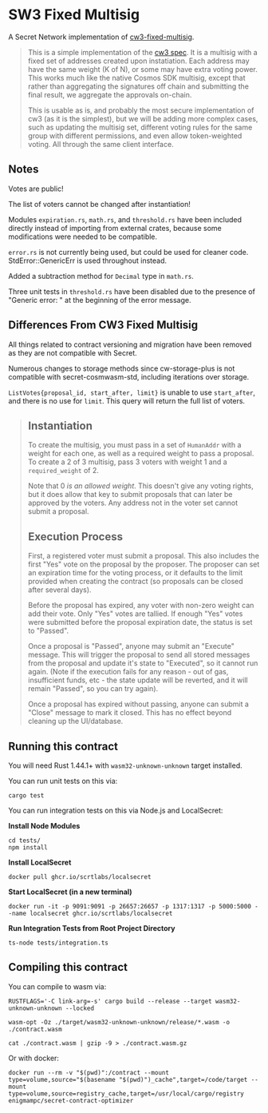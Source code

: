 # SW3 Fixed Multisig
A Secret Network implementation of [cw3-fixed-multisig](https://github.com/CosmWasm/cw-plus/tree/main/contracts/cw3-fixed-multisig).

> This is a simple implementation of the [cw3 spec](../../packages/cw3/README.md).
It is a multisig with a fixed set of addresses created upon instatiation.
Each address may have the same weight (K of N), or some may have extra voting
power. This works much like the native Cosmos SDK multisig, except that rather
than aggregating the signatures off chain and submitting the final result,
we aggregate the approvals on-chain.
> 
> This is usable as is, and probably the most secure implementation of cw3
(as it is the simplest), but we will be adding more complex cases, such
as updating the multisig set, different voting rules for the same group
with different permissions, and even allow token-weighted voting. All through
the same client interface.

## Notes

Votes are public!

The list of voters cannot be changed after instantiation!

Modules `expiration.rs`, `math.rs`, and `threshold.rs` have been included directly instead of importing from external crates, because some modifications were needed to be compatible.

`error.rs` is not currently being used, but could be used for cleaner code. StdError::GenericErr is used throughout instead. 

Added a subtraction method for `Decimal` type in `math.rs`.

Three unit tests in `threshold.rs` have been disabled due to the presence of "Generic error: " at the beginning of the error message. 

## Differences From CW3 Fixed Multisig

All things related to contract versioning and migration have been removed as they are not compatible with Secret.

Numerous changes to storage methods since cw-storage-plus is not compatible with secret-cosmwasm-std, including iterations over storage.

`ListVotes{proposal_id, start_after, limit}` is unable to use `start_after`, and there is no use for `limit`. This query will return the full list of voters.

>## Instantiation
>
>To create the multisig, you must pass in a set of `HumanAddr` with a weight
for each one, as well as a required weight to pass a proposal. To create
a 2 of 3 multisig, pass 3 voters with weight 1 and a `required_weight` of 2.
>
>Note that 0 *is an allowed weight*. This doesn't give any voting rights, but
it does allow that key to submit proposals that can later be approved by the
voters. Any address not in the voter set cannot submit a proposal.
>
>## Execution Process
>
>First, a registered voter must submit a proposal. This also includes the
first "Yes" vote on the proposal by the proposer. The proposer can set
an expiration time for the voting process, or it defaults to the limit
provided when creating the contract (so proposals can be closed after several
days).
>
>Before the proposal has expired, any voter with non-zero weight can add their
vote. Only "Yes" votes are tallied. If enough "Yes" votes were submitted before
the proposal expiration date, the status is set to "Passed".
>
>Once a proposal is "Passed", anyone may submit an "Execute" message. This will
trigger the proposal to send all stored messages from the proposal and update
it's state to "Executed", so it cannot run again. (Note if the execution fails
for any reason - out of gas, insufficient funds, etc - the state update will
be reverted, and it will remain "Passed", so you can try again).
>
>Once a proposal has expired without passing, anyone can submit a "Close"
message to mark it closed. This has no effect beyond cleaning up the UI/database.

## Running this contract

You will need Rust 1.44.1+ with `wasm32-unknown-unknown` target installed.

You can run unit tests on this via: 

```
cargo test
```

You can run integration tests on this via Node.js and LocalSecret:

**Install Node Modules**

```
cd tests/
npm install
```

**Install LocalSecret**

```
docker pull ghcr.io/scrtlabs/localsecret
```

**Start LocalSecret (in a new terminal)**

```
docker run -it -p 9091:9091 -p 26657:26657 -p 1317:1317 -p 5000:5000 --name localsecret ghcr.io/scrtlabs/localsecret
```

**Run Integration Tests from Root Project Directory**

```
ts-node tests/integration.ts
```

## Compiling this contract
You can compile to wasm via:

```
RUSTFLAGS='-C link-arg=-s' cargo build --release --target wasm32-unknown-unknown --locked

wasm-opt -Oz ./target/wasm32-unknown-unknown/release/*.wasm -o ./contract.wasm

cat ./contract.wasm | gzip -9 > ./contract.wasm.gz
```
Or with docker:

```
docker run --rm -v "$(pwd)":/contract --mount type=volume,source="$(basename "$(pwd)")_cache",target=/code/target --mount type=volume,source=registry_cache,target=/usr/local/cargo/registry enigmampc/secret-contract-optimizer
```
